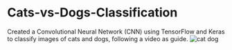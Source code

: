 # Cats-vs-Dogs-Classification
Created a Convolutional Neural Network (CNN) using TensorFlow and Keras to classify images of cats and dogs, following a video as guide.
![cat dog](https://github.com/annieisok/Cats-vs-Dogs-Classification/assets/74777620/10cc8ca7-3959-4fc0-8cfd-9316b373b738)
